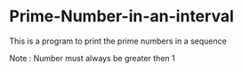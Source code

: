 # Prime-Number-in-an-interval
This is a program to print the prime numbers in a sequence

Note : Number must always be greater then 1
